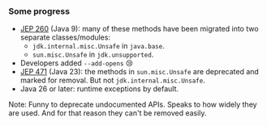 <!-- markdownlint-disable MD041 -->

### Some progress

- [JEP 260](https://openjdk.org/jeps/260) (Java 9): many of these
  methods have been migrated into two separate classes/modules:
  - `jdk.internal.misc.Unsafe` in `java.base`.
  - `sun.misc.Unsafe` in `jdk.unsupported`.
- Developers added `--add-opens` &#x1F622;
- [JEP 471](https://openjdk.org/jeps/471) (Java 23): the methods in `sun.misc.Unsafe` are deprecated and
  marked for removal. But not `jdk.internal.misc.Unsafe`.
- Java 26 or later: runtime exceptions by default.

Note: Funny to deprecate undocumented APIs. Speaks to how widely they
are used. And for that reason they can't be removed easily.
